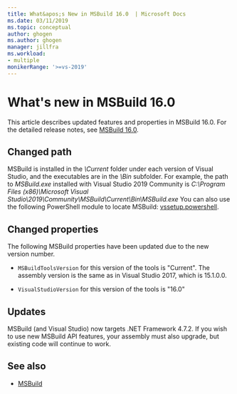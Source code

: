 ```yaml
---
title: What&apos;s New in MSBuild 16.0  | Microsoft Docs
ms.date: 03/11/2019
ms.topic: conceptual
author: ghogen
ms.author: ghogen
manager: jillfra
ms.workload:
- multiple
monikerRange: '>=vs-2019'
---
```

# What's new in MSBuild 16.0

This article describes updated features and properties in MSBuild 16.0. For the detailed release notes, see [
MSBuild 16.0](https://github.com/microsoft/msbuild/releases/tag/v16.0.461.62831).

## Changed path

 MSBuild is installed in the *\Current* folder under each version of Visual Studio, and the executables are in the *\Bin* subfolder. For example, the path to *MSBuild.exe* installed with Visual Studio 2019 Community is *C:\Program Files (x86)\Microsoft Visual Studio\2019\Community\MSBuild\Current\Bin\MSBuild.exe* You can also use the following PowerShell module to locate MSBuild: [vssetup.powershell](https://github.com/Microsoft/vssetup.powershell).

## Changed properties

 The following MSBuild properties have been updated due to the new version number.

- `MSBuildToolsVersion` for this version of the tools is "Current". The assembly version is the same as in Visual Studio 2017, which is 15.1.0.0.

- `VisualStudioVersion` for this version of the tools is "16.0"

## Updates

MSBuild (and Visual Studio) now targets .NET Framework 4.7.2. If you wish to use new MSBuild API features, your assembly must also upgrade, but existing code will continue to work.

## See also

- [MSBuild](../msbuild/msbuild.md)
